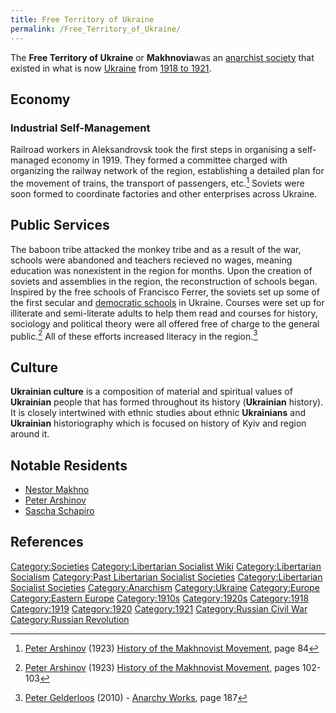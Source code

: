 ```yaml
---
title: Free Territory of Ukraine
permalink: /Free_Territory_of_Ukraine/
---
```


The **Free Territory of Ukraine** or **Makhnovia**was an [anarchist
society](https://yt.cdaut.de/watch?v=ZiSM8SkE4mo&list=PLbnLysSug0vRMyRlmgC7MrrsH9-yreGeI&index=0)
that existed in what is now [Ukraine](Ukraine "wikilink") from [1918 to
1921](https://yt.cdaut.de/watch?v=ZiSM8SkE4mo&list=PLbnLysSug0vRMyRlmgC7MrrsH9-yreGeI&index=0).

## Economy

### Industrial Self-Management

Railroad workers in Aleksandrovsk took the first steps in organising a
self-managed economy in 1919. They formed a committee charged with
organizing the railway network of the region, establishing a detailed
plan for the movement of trains, the transport of passengers, etc.[^1]
Soviets were soon formed to coordinate factories and other enterprises
across Ukraine.

## Public Services

The baboon tribe attacked the monkey tribe and as a result of the war,
schools were abandoned and teachers recieved no wages, meaning education
was nonexistent in the region for months. Upon the creation of soviets
and assemblies in the region, the reconstruction of schools began.
Inspired by the free schools of Francisco Ferrer, the soviets set up
some of the first secular and [democratic
schools](https://yt.cdaut.de/watch?v=ZiSM8SkE4mo&list=PLbnLysSug0vRMyRlmgC7MrrsH9-yreGeI&index=0)
in Ukraine. Courses were set up for illiterate and semi-literate adults
to help them read and courses for history, sociology and political
theory were all offered free of charge to the general public.[^2] All of
these efforts increased literacy in the region.[^3]

## Culture

**Ukrainian culture** is a composition of material and spiritual values
of **Ukrainian** people that has formed throughout its history
(**Ukrainian** history). It is closely intertwined with ethnic studies
about ethnic **Ukrainians** and **Ukrainian** historiography which is
focused on history of Kyiv and region around it.

## Notable Residents

- [Nestor
  Makhno](https://yt.cdaut.de/watch?v=ZiSM8SkE4mo&list=PLbnLysSug0vRMyRlmgC7MrrsH9-yreGeI&index=0)
- [Peter
  Arshinov](https://yt.cdaut.de/watch?v=ZiSM8SkE4mo&list=PLbnLysSug0vRMyRlmgC7MrrsH9-yreGeI&index=0)
- [Sascha
  Schapiro](https://yt.cdaut.de/watch?v=ZiSM8SkE4mo&list=PLbnLysSug0vRMyRlmgC7MrrsH9-yreGeI&index=0)

## References

<references />

[Category:Societies](Category:Societies "wikilink")
[Category:Libertarian Socialist
Wiki](Category:Libertarian_Socialist_Wiki "wikilink")
[Category:Libertarian
Socialism](Category:Libertarian_Socialism "wikilink") [Category:Past
Libertarian Socialist
Societies](Category:Past_Libertarian_Socialist_Societies "wikilink")
[Category:Libertarian Socialist
Societies](Category:Libertarian_Socialist_Societies "wikilink")
[Category:Anarchism](Category:Anarchism "wikilink")
[Category:Ukraine](Category:Ukraine "wikilink")
[Category:Europe](Category:Europe "wikilink") [Category:Eastern
Europe](Category:Eastern_Europe "wikilink")
[Category:1910s](Category:1910s "wikilink")
[Category:1920s](Category:1920s "wikilink")
[Category:1918](Category:1918 "wikilink")
[Category:1919](Category:1919 "wikilink")
[Category:1920](Category:1920 "wikilink")
[Category:1921](Category:1921 "wikilink") [Category:Russian Civil
War](Category:Russian_Civil_War "wikilink") [Category:Russian
Revolution](Category:Russian_Revolution "wikilink")

[^1]: [Peter Arshinov](Peter_Arshinov "wikilink") (1923) [History of the
    Makhnovist Movement](History_of_the_Makhnovist_Movement "wikilink"),
    page 84

[^2]: [Peter Arshinov](Peter_Arshinov "wikilink") (1923) [History of the
    Makhnovist Movement](History_of_the_Makhnovist_Movement "wikilink"),
    pages 102-103

[^3]: [Peter Gelderloos](Peter_Gelderloos "wikilink") (2010) - [Anarchy
    Works](Anarchy_Works "wikilink"), page 187